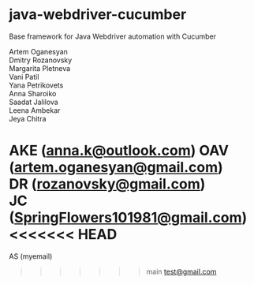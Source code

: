 # java-webdriver-cucumber

Base framework for Java Webdriver automation with Cucumber

Artem Oganesyan  
Dmitry Rozanovsky  
Margarita Pletneva  
Vani Patil  
Yana Petrikovets  
Anna Sharoiko  
Saadat Jalilova  
Leena Ambekar  
Jeya Chitra  

AKE (anna.k@outlook.com)
OAV (artem.oganesyan@gmail.com)  
DR (rozanovsky@gmail.com)  
JC (SpringFlowers101981@gmail.com)  
<<<<<<< HEAD
=======
AS (myemail)  
>>>>>>> main
test@gmail.com  